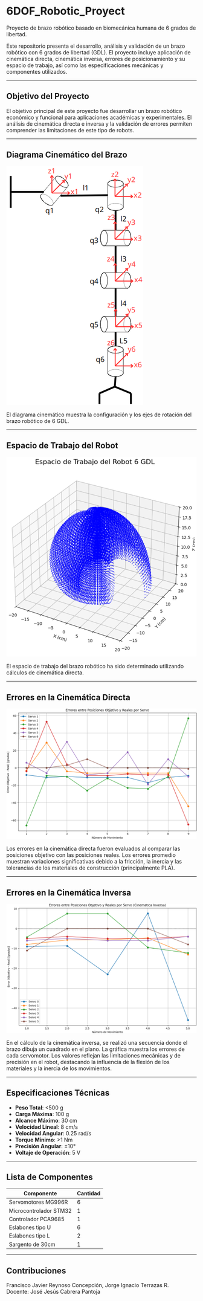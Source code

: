 # 6DOF_Robotic_Proyect
Proyecto de brazo robótico basado en biomecánica humana de 6 grados de libertad.

Este repositorio presenta el desarrollo, análisis y validación de un brazo robótico con 6 grados de libertad (GDL). El proyecto incluye aplicación de cinemática directa, cinemática inversa, errores de posicionamiento y su espacio de trabajo, así como las especificaciones mecánicas y componentes utilizados.

---

## Objetivo del Proyecto

El objetivo principal de este proyecto fue desarrollar un brazo robótico económico y funcional para aplicaciones académicas y experimentales. El análisis de cinemática directa e inversa y la validación de errores permiten comprender las limitaciones de este tipo de robots.

---

## Diagrama Cinemático del Brazo

![Diagrama Cinemático](Diagrama%20cinematico.png)

El diagrama cinemático muestra la configuración y los ejes de rotación del brazo robótico de 6 GDL.

---

## Espacio de Trabajo del Robot

![Espacio de Trabajo del Robot](Espacio%20de%20trabajo.png)

El espacio de trabajo del brazo robótico ha sido determinado utilizando cálculos de cinemática directa.

---

## Errores en la Cinemática Directa

![Errores Cinemática Directa](Errores%20cinematica%20directa.png)

Los errores en la cinemática directa fueron evaluados al comparar las posiciones objetivo con las posiciones reales. Los errores promedio muestran variaciones significativas debido a la fricción, la inercia y las tolerancias de los materiales de construcción (principalmente PLA).

---

## Errores en la Cinemática Inversa

![Errores Cinemática Inversa](Error%20Cinematica%20Inversa.png)

En el cálculo de la cinemática inversa, se realizó una secuencia donde el brazo dibuja un cuadrado en el plano. La gráfica muestra los errores de cada servomotor. Los valores reflejan las limitaciones mecánicas y de precisión en el robot, destacando la influencia de la flexión de los materiales y la inercia de los movimientos.

---

## Especificaciones Técnicas

- **Peso Total**: <500 g  
- **Carga Máxima**: 100 g  
- **Alcance Máximo**: 30 cm  
- **Velocidad Lineal**: 8 cm/s  
- **Velocidad Angular**: 0.25 rad/s  
- **Torque Mínimo**: >1 Nm  
- **Precisión Angular**: ±10°  
- **Voltaje de Operación**: 5 V  

---

## Lista de Componentes

| Componente                 | Cantidad |
|----------------------------|----------|
| Servomotores MG996R        | 6        |
| Microcontrolador STM32     | 1        |
| Controlador PCA9685        | 1        |
| Eslabones tipo U           | 6        |
| Eslabones tipo L           | 2        |
| Sargento de 30cm           | 1        |

---

## Contribuciones

Francisco Javier Reynoso Concepción, Jorge Ignacio Terrazas R.  
Docente: José Jesús Cabrera Pantoja  
